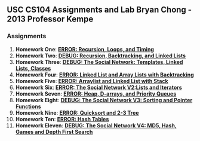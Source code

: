 USC CS104 Assignments and Lab
Bryan Chong - 2013
Professor Kempe
--------

### Assignments
1. **Homework One**:  **[ERROR: Recursion, Loops, and Timing][1]**
2. **Homework Two**:  **[DEBUG: Recursion, Backtracking, and Linked Lists][2]**
3. **Homework Three**: **[DEBUG: The Social Network: Templates, Linked Lists, Classes][3]**
4. **Homework Four**: **[ERROR: Linked List and Array Lists with Backtracking][4]**
5. **Homework Five**: **[ERROR: Arraylist and Linked List with Stack][5]**
6. **Homework Six**: **[ERROR: The Social Network V2:Lists and Iterators ][6]**
7. **Homework Seven**: **[ERROR: Heap, D-arrays, and Priority Queues][7]**
8. **Homework Eight**: **[DEBUG: The Social Network V3: Sorting and Pointer Functions][8]**
9. **Homework Nine**: **[ERROR: Quicksort and 2-3 Tree][9]**
10. **Homework Ten**: **[ERROR: Hash Tables][10]**
11. **Homework Eleven**: **[DEBUG: The Social Network V4: MD5, Hash, Games and Depth First Search][11]**


[1]: https://bitbucket.org/bryanchong/cs104_fa2013/src/b92fab4f5fe6a0cef8e47b48b962fea75ed22c35/HW1?at=master
[2]: https://bitbucket.org/bryanchong/cs104_fa2013/src/b92fab4f5fe6a0cef8e47b48b962fea75ed22c35/HW2?at=master
[3]: https://bitbucket.org/bryanchong/cs104_fa2013/src/b92fab4f5fe6a0cef8e47b48b962fea75ed22c35/HW3?at=master
[4]: https://bitbucket.org/bryanchong/cs104_fa2013/src/b92fab4f5fe6a0cef8e47b48b962fea75ed22c35/HW4?at=master
[5]: https://bitbucket.org/bryanchong/cs104_fa2013/src/b92fab4f5fe6a0cef8e47b48b962fea75ed22c35/HW5?at=master
[6]: https://bitbucket.org/bryanchong/cs104_fa2013/src/b92fab4f5fe6a0cef8e47b48b962fea75ed22c35/HW6?at=master
[7]: https://bitbucket.org/bryanchong/cs104_fa2013/src/b92fab4f5fe6a0cef8e47b48b962fea75ed22c35/HW7?at=master
[8]: https://bitbucket.org/bryanchong/cs104_fa2013/src/b92fab4f5fe6a0cef8e47b48b962fea75ed22c35/HW8?at=master
[9]: https://bitbucket.org/bryanchong/cs104_fa2013/src/b92fab4f5fe6a0cef8e47b48b962fea75ed22c35/HW9?at=master
[10]: https://bitbucket.org/bryanchong/cs104_fa2013/src/b92fab4f5fe6a0cef8e47b48b962fea75ed22c35/HW10?at=master
[11]: https://bitbucket.org/bryanchong/cs104_fa2013/src/b92fab4f5fe6a0cef8e47b48b962fea75ed22c35/HW11?at=master
